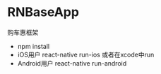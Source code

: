 # RNBaseApp
购车惠框架
- npm install 
- iOS用户 react-native run-ios 或者在xcode中run
- Android用户 react-native run-android
